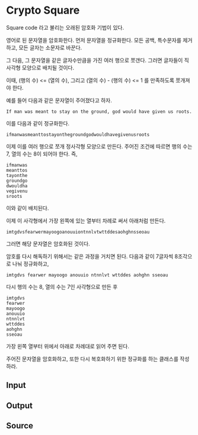 # Crypto Square

Square code 라고 불리는 오래된 암호화 기법이 있다.

영어로 된 문자열을 암호화한다. 먼저 문자열을 정규화한다. 모든 공백, 특수문자를 제거하고, 모든 글자는 소문자로 바꾼다.

그 다음, 그 문자열을 같은 글자수만큼을 가진 여러 행으로 쪼갠다. 그러면 글자들이 직사각형 모양으로 배치될 것이다.

이때, (행의 수) <= (열의 수), 그리고 (열의 수) - (행의 수) <= 1 를 만족하도록 쪼개져야 한다.

예를 들어 다음과 같은 문자열이 주어졌다고 하자.

```plain
If man was meant to stay on the ground, god would have given us roots.
```

이를 다음과 같이 정규화한다.

```plain
ifmanwasmeanttostayonthegroundgodwouldhavegivenusroots
```

이제 이를 여러 행으로 쪼개 정사각형 모양으로 만든다. 주어진 조건에 따르면 행의 수는 7, 열의 수는 8이 되어야 한다. 즉,

```plain
ifmanwas
meanttos
tayonthe
groundgo
dwouldha
vegivenu
sroots
```

이와 같이 배치된다.

이제 이 사각형에서 가장 왼쪽에 있는 열부터 차례로 써서 아래처럼 만든다.

```plain
imtgdvsfearwermayoogoanouuiontnnlvtwttddesaohghnsseoau
```

그러면 해당 문자열은 암호화된 것이다.

암호를 다시 해독하기 위해서는 같은 과정을 거치면 된다. 다음과 같이 7글자씩 8조각으로 나눠 정규화하고,

```plain
imtgdvs fearwer mayoogo anouuio ntnnlvt wttddes aohghn sseoau
```

다시 행의 수는 8, 열의 수는 7인 사각형으로 만든 후

```plain
imtgdvs
fearwer
mayoogo
anouuio
ntnnlvt
wttddes
aohghn
sseoau
```

가장 왼쪽 열부터 위에서 아래로 차례대로 읽어 주면 된다.

주어진 문자열을 암호화하고, 또한 다시 복호화하기 위한 정규화를 하는 클래스를 작성하라.

## Input

## Output

## Source
